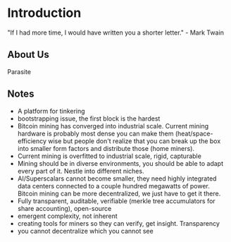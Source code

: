 Introduction
============

"If I had more time, I would have written you a shorter letter." - Mark Twain

About Us
--------
Parasite

Notes
-----
- A platform for tinkering
- bootstrapping issue, the first block is the hardest
- Bitcoin mining has converged into industrial scale. Current mining hardware is
  probably most dense you can make them (heat/space-efficiency wise but people
  don't realize that you can break up the box into smaller form factors and
  distribute those (home miners). 
- Current mining is overfitted to industrial scale, rigid, capturable
- Mining should be in diverse environments, you should be able to adapt every
  part of it. Nestle into different niches. 
- AI/Superscalars cannot become smaller, they need highly integrated data
  centers connected to a couple hundred megawatts of power. Bitcoin mining can
  be more decentralized, we just have to get it there.
- Fully transparent, auditable, verifiable (merkle tree accumulators for share
  accounting), open-source
- emergent complexity, not inherent
- creating tools for miners so they can verify, get insight. Transparency
- you cannot decentralize which you cannot see 
